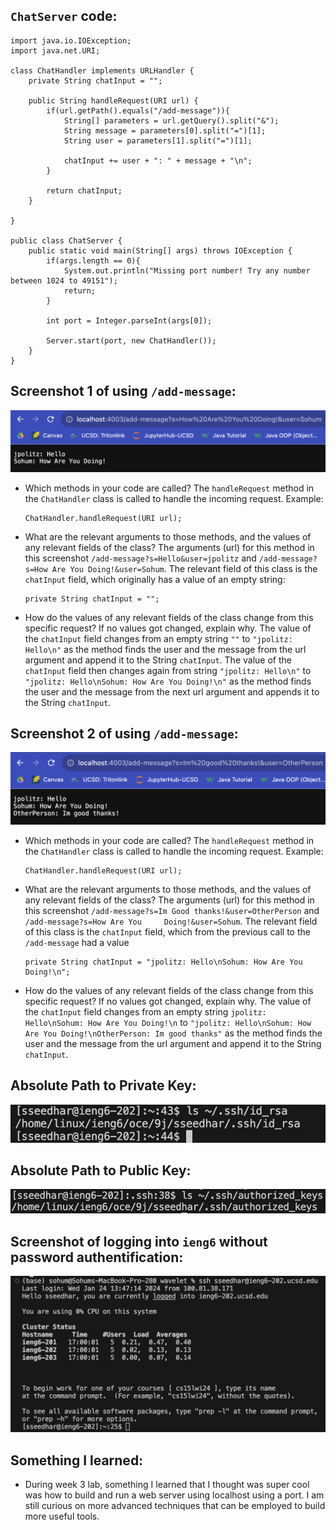 ## `ChatServer` code:

```
import java.io.IOException;
import java.net.URI;

class ChatHandler implements URLHandler {
    private String chatInput = "";

    public String handleRequest(URI url) {
        if(url.getPath().equals("/add-message")){
            String[] parameters = url.getQuery().split("&");
            String message = parameters[0].split("=")[1];
            String user = parameters[1].split("=")[1];

            chatInput += user + ": " + message + "\n";
        }

        return chatInput;
    }

}

public class ChatServer {
    public static void main(String[] args) throws IOException {
        if(args.length == 0){
            System.out.println("Missing port number! Try any number between 1024 to 49151");
            return;
        }

        int port = Integer.parseInt(args[0]);

        Server.start(port, new ChatHandler());
    }
}

```

## Screenshot 1 of using `/add-message`:

![Image](https://github.com/sohumseedhar-ucsd/cse15l-lab-reports/blob/main/Screenshot%202024-01-30%20at%203.39.42%20PM.png?raw=true)

* Which methods in your code are called?
  The `handleRequest` method in the `ChatHandler` class is called to handle the incoming request.
  Example:
  ```
  ChatHandler.handleRequest(URI url);
  ```
* What are the relevant arguments to those methods, and the values of any relevant fields of the class?
  The arguments (url) for this method in this screenshot `/add-message?s=Hello&user=jpolitz` and `/add-message?s=How Are You Doing!&user=Sohum`. The relevant field of this class is the `chatInput` field, which originally has a value of an empty string:
  ```
  private String chatInput = "";
  ```
* How do the values of any relevant fields of the class change from this specific request? If no values got changed, explain why.
  The value of the `chatInput` field changes from an empty string ```""``` to ```"jpolitz: Hello\n"``` as the method finds the user and the    message from the url argument and append it to the String `chatInput`. The value of the `chatInput` field then changes again from string ```"jpolitz: Hello\n"``` to ```"jpolitz: Hello\nSohum: How Are You Doing!\n"``` as the method finds the user and the message from the next url argument and appends it to the String `chatInput`. 

## Screenshot 2 of using `/add-message`:

![Image](https://github.com/sohumseedhar-ucsd/cse15l-lab-reports/blob/main/Screenshot%202024-01-30%20at%203.41.59%20PM.png?raw=true)

* Which methods in your code are called?
  The `handleRequest` method in the `ChatHandler` class is called to handle the incoming request.
  Example:
  ```
  ChatHandler.handleRequest(URI url);
  ```
* What are the relevant arguments to those methods, and the values of any relevant fields of the class?
  The arguments (url) for this method in this screenshot `/add-message?s=Im Good thanks!&user=OtherPerson` and `/add-message?s=How Are You     Doing!&user=Sohum`. The relevant field of this class is the `chatInput` field, which from the previous call to the `/add-message` had a      value 
  ```
  private String chatInput = "jpolitz: Hello\nSohum: How Are You Doing!\n";
  ```
* How do the values of any relevant fields of the class change from this specific request? If no values got changed, explain why.
  The value of the `chatInput` field changes from an empty string ```jpolitz: Hello\nSohum: How Are You Doing!\n``` to ```"jpolitz: Hello\nSohum: How Are You Doing!\nOtherPerson: Im good thanks"``` as the method finds the user and the message from the url argument and append it to the String `chatInput`.

## Absolute Path to Private Key:
![Image](https://github.com/sohumseedhar-ucsd/cse15l-lab-reports/blob/main/Screenshot%202024-02-13%20at%203.36.28%20PM.png?raw=true)

## Absolute Path to Public Key:
![Image](https://github.com/sohumseedhar-ucsd/cse15l-lab-reports/blob/main/Screenshot%202024-01-30%20at%209.37.54%20PM.png?raw=true)

## Screenshot of logging into `ieng6` without password authentification:
![Image](https://github.com/sohumseedhar-ucsd/cse15l-lab-reports/blob/main/Screenshot%202024-01-30%20at%205.03.42%20PM.png?raw=true)

## Something I learned: 
* During week 3 lab, something I learned that I thought was super cool was how to build and run a web server using localhost using a port. I am still curious on more advanced techniques that can be employed to build more useful tools.  




